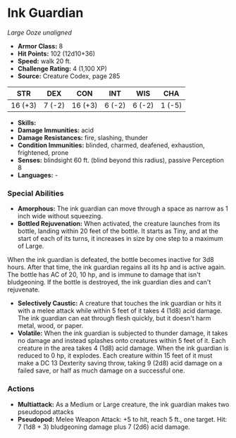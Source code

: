# Ink Guardian

*Large* *Ooze* *unaligned*

- **Armor Class:** 8
- **Hit Points:** 102 (12d10+36)
- **Speed:** walk 20 ft.
- **Challenge Rating:** 4 (1,100 XP)
- **Source:** Creature Codex, page 285

| STR | DEX | CON | INT | WIS | CHA |
| --- | --- | --- | --- | --- | --- |
| 16 (+3) | 7 (-2) | 16 (+3) | 6 (-2) | 6 (-2) | 1 (-5) |

- **Skills:** 
- **Damage Immunities:** acid
- **Damage Resistances:** fire, slashing, thunder
- **Condition Immunities:** blinded, charmed, deafened, exhaustion, frightened, prone
- **Senses:** blindsight 60 ft. (blind beyond this radius), passive Perception 8
- **Languages:** -

### Special Abilities

- **Amorphous:** The ink guardian can move through a space as narrow as 1 inch wide without squeezing.
- **Bottled Rejuvenation:** When activated, the creature launches from its bottle, landing within 20 feet of the bottle. It starts as Tiny, and at the start of each of its turns, it increases in size by one step to a maximum of Large.

When the ink guardian is defeated, the bottle becomes inactive for 3d8 hours. After that time, the ink guardian regains all its hp and is active again. The bottle has AC of 20, 10 hp, and is immune to damage that isn't bludgeoning. If the bottle is destroyed, the ink guardian dies and can't rejuvenate.
- **Selectively Caustic:** A creature that touches the ink guardian or hits it with a melee attack while within 5 feet of it takes 4 (1d8) acid damage. The ink guardian can eat through flesh quickly, but it doesn't harm metal, wood, or paper.
- **Volatile:** When the ink guardian is subjected to thunder damage, it takes no damage and instead splashes onto creatures within 5 feet of it. Each creature in the area takes 4 (1d8) acid damage. When the ink guardian is reduced to 0 hp, it explodes. Each creature within 15 feet of it must make a DC 13 Dexterity saving throw, taking 9 (2d8) acid damage on a failed save, or half as much damage on a successful one.

### Actions

- **Multiattack:** As a Medium or Large creature, the ink guardian makes two pseudopod attacks
- **Pseudopod:** Melee Weapon Attack: +5 to hit, reach 5 ft., one target. Hit: 7 (1d8 + 3) bludgeoning damage plus 7 (2d6) acid damage.


